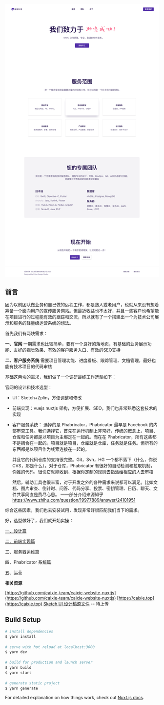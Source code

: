<img src="./screenshot/Homepage@2x.png" title="" width="1440">

## 前言
因为以前团队做业务和自己做的远程工作，都是熟人或老用户，也就从来没有想着筹备一个面向用户的宣传服务网站。但最近收益也不太好，并且一些客户也希望能在项目进行的过程能有效的跟踪和交流，所以就有了一个搭建出一个为技术公司展示和服务的轻量级运营系统的想法。

首先我们有两块需求：

**一、官网**
    一期需求也比较简单，要有一个良好的落地页，有基础的业务展示功能、友好的视觉效果、有效的客户服务入口、有效的SEO支持

**二、客户服务系统**
    需要项目管理功能、进度看板、跟踪管理、文档管理，最好也能有技术项目的代码审核

基础这两块的需求，我们做了一个调研最终工作选型如下：

官网的设计和技术选型：

- UI：Sketch+Zplin，方便调整和修改
- 前端实现：vuejs nuxtjs 架构，方便扩展、SEO，我们也非常熟悉这套技术的实现

- 客户服务系统：
    选择的是 Phabricator，Phabricator 最早是 Facebook 的内部审查工具。我们选择它，首先在运行机制上非常好，传统的概念上，项目、仓库和任务都是以项目为主绑定在一起的。而在在 Phabricator，所有这些都不是耦合在一起的。项目就是项目，仓库就是仓库，任务就是任务。但所有的东西都是以项目作为线索连接在一起的。

  并且它的代码仓库的支持很完整。Git，Svn，HG 一个都不落下（什么，你说 CVS，那是什么）。对于仓库，Phabricator 有很好的自动检测和拉取机制，你推的代码，很快它就能收到，根据你定制的规则去指派给相应的人去审核

  然后，辅助工具也很丰富，对于开发之外的各种需求来说都可以满足。比如文档、图片审查、倒计时、问答、代码分享、投票、密钥管理、日历、聊天、文件共享简直是费尽心思。
——部分介绍来源知乎 https://www.zhihu.com/question/19977889/answer/24101951

综合这些因素，我们也去安装试用，发现非常好很匹配我们当下的需求。

好，选型做好了，我们就开始实操：

[一、设计篇](https://www.jianshu.com/p/e871803e86f7)

[二、前端实现篇](https://www.jianshu.com/p/b50033b13faa)

三、服务器运维篇

四、Phabricator 系统篇

五、运营

**相关资源**

[https://github.com/caixie-team/caixie-website-nuxtjs](https://github.com/caixie-team/caixie-website-nuxtjs)
[https://caixie.top](https://caixie.top)
[Sketch UI 设计稿源文件]() -- 待上传


## Build Setup

``` bash
# install dependencies
$ yarn install

# serve with hot reload at localhost:3000
$ yarn dev

# build for production and launch server
$ yarn build
$ yarn start

# generate static project
$ yarn generate
```

For detailed explanation on how things work, check out [Nuxt.js docs](https://nuxtjs.org).
